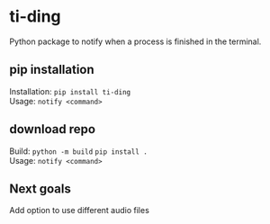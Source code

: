 # ti-ding
Python package to notify when a process is finished in the terminal.


## pip installation
Installation: ``` pip install ti-ding ```  
Usage: ``` notify <command> ```

## download repo
Build: ```python -m build```
       ```pip install .```         
Usage: ``` notify <command> ```

## Next goals 
Add option to use different audio files
